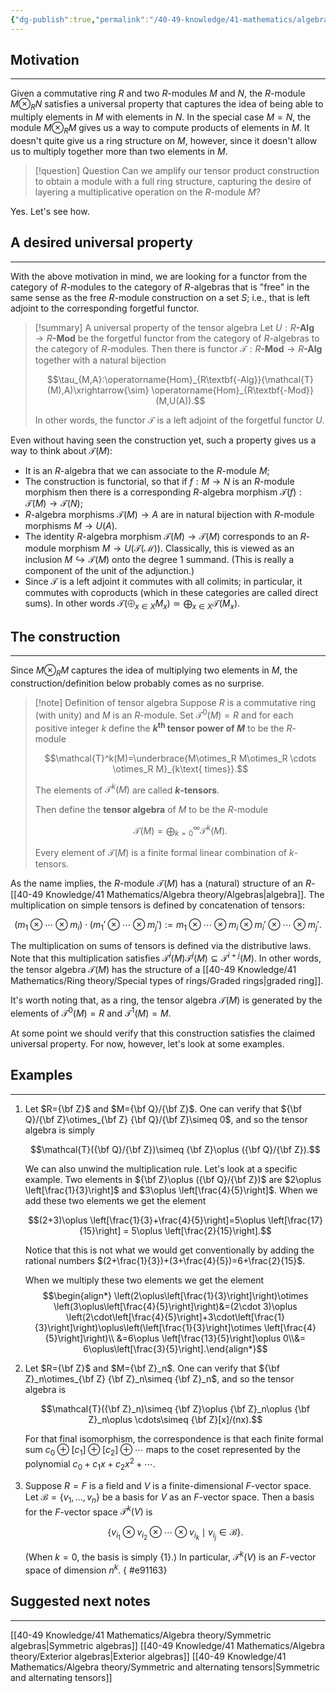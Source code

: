 ```yaml
---
{"dg-publish":true,"permalink":"/40-49-knowledge/41-mathematics/algebra-theory/tensor-algebras/","tags":["algebra_theory"],"updated":"2025-03-31T07:23:55-07:00"}
---
```


## Motivation
---

Given a commutative ring $R$ and two $R$-modules $M$ and $N$, the $R$-module $M\otimes_R N$ satisfies a universal property that captures the idea of being able to multiply elements in $M$ with elements in $N$. In the special case $M=N$, the module $M\otimes_R M$ gives us a way to compute products of elements in $M$. It doesn't quite give us a ring structure on $M$, however, since it doesn't allow us to multiply together more than two elements in $M$.

> [!question] Question
> Can we amplify our tensor product construction to obtain a module with a full ring structure, capturing the desire of layering a multiplicative operation on the $R$-module $M$?

Yes. Let's see how.
## A desired universal property
---

With the above motivation in mind, we are looking for a functor from the category of $R$-modules to the category of $R$-algebras that is "free" in the same sense as the free $R$-module construction on a set $S$; i.e., that is left adjoint to the corresponding forgetful functor.

> [!summary] A universal property of the tensor algebra
> Let $U:R\textbf{-Alg}\to R\textbf{-Mod}$ be the forgetful functor from the category of $R$-algebras to the category of $R$-modules. Then there is functor $\mathcal{T}:R\textbf{-Mod}\to R\textbf{-Alg}$ together with a natural bijection
> 
> $$\tau_{M,A}:\operatorname{Hom}_{R\textbf{-Alg}}(\mathcal{T}(M),A)\xrightarrow{\sim} \operatorname{Hom}_{R\textbf{-Mod}}(M,U(A)).$$
> 
> In other words, the functor $\mathcal{T}$ is a left adjoint of the forgetful functor $U$.

Even without having seen the construction yet, such a property gives us a way to think about $\mathcal{T}(M)$:
- It is an $R$-algebra that we can associate to the $R$-module $M$;
- The construction is functorial, so that if $f:M\to N$ is an $R$-module morphism then there is a corresponding $R$-algebra morphism $\mathcal{T}(f):\mathcal{T}(M)\to \mathcal{T}(N)$;
- $R$-algebra morphisms $\mathcal{T}(M)\to A$ are in natural bijection with $R$-module morphisms $M\to U(A)$.
- The identity $R$-algebra morphism $\mathcal{T}(M)\to \mathcal{T}(M)$ corresponds to an $R$-module morphism $M\to U(\mathcal{T(M)})$. Classically, this is viewed as an inclusion $M\hookrightarrow \mathcal{T}(M)$ onto the degree 1 summand. (This is really a component of the unit of the adjunction.)
- Since $\mathcal{T}$ is a left adjoint it commutes with all colimits; in particular, it commutes with coproducts (which in these categories are called direct sums). In other words $\mathcal{T}(\bigoplus_{x\in X} M_x)\simeq \bigoplus_{x\in X}\mathcal{T}(M_x)$.
## The construction
---

Since $M\otimes_R M$ captures the idea of multiplying two elements in $M$, the construction/definition below probably comes as no surprise.

> [!note] Definition of tensor algebra
> Suppose $R$ is a commutative ring (with unity) and $M$ is an $R$-module. Set $\mathcal{T}^0(M)=R$ and for each positive integer $k$ define the **$k^{\text{th}}$ tensor power of $M$** to be the $R$-module
> 
> $$\mathcal{T}^k(M)=\underbrace{M\otimes_R M\otimes_R \cdots \otimes_R M}_{k\text{ times}}.$$
> 
> The elements of $\mathcal{T}^k(M)$ are called **$k$-tensors**.
>
> Then define the **tensor algebra** of $M$ to be the $R$-module
> 
> $$\mathcal{T}(M)=\bigoplus_{k=0}^{\infty}\mathcal{T}^k(M).$$
> 
> Every element of $\mathcal{T}(M)$ is a finite formal linear combination of $k$-tensors.

As the name implies, the $R$-module $\mathcal{T}(M)$ has a (natural) structure of an $R$-[[40-49 Knowledge/41 Mathematics/Algebra theory/Algebras\|algebra]]. The multiplication on simple tensors is defined by concatenation of tensors:

$$(m_1\otimes\cdots \otimes m_i)\cdot (m_1'\otimes\cdots \otimes m_j'):=m_1\otimes\cdots \otimes m_i\otimes m_i'\otimes\cdots \otimes m_j'.$$

The multiplication on sums of tensors is defined via the distributive laws. Note that this multiplication satisfies $\mathcal{T}^i(M)\mathcal{T}^j(M)\subseteq \mathcal{T}^{i+j}(M)$. In other words, the tensor algebra $\mathcal{T}(M)$ has the structure of a [[40-49 Knowledge/41 Mathematics/Ring theory/Special types of rings/Graded rings\|graded ring]].

It's worth noting that, as a ring, the tensor algebra $\mathcal{T}(M)$ is generated by the elements of $\mathcal{T}^0(M)=R$ and $\mathcal{T}^1(M)=M$.

At some point we should verify that this construction satisfies the claimed universal property. For now, however, let's look at some examples.
## Examples
---

1. Let $R={\bf Z}$ and $M={\bf Q}/{\bf Z}$. One can verify that ${\bf Q}/{\bf Z}\otimes_{\bf Z} {\bf Q}/{\bf Z}\simeq 0$, and so the tensor algebra is simply
   
   $$\mathcal{T}({\bf Q}/{\bf Z})\simeq {\bf Z}\oplus ({\bf Q}/{\bf Z}).$$
   
   We can also unwind the multiplication rule. Let's look at a specific example. Two elements in ${\bf Z}\oplus ({\bf Q}/{\bf Z})$ are $2\oplus \left[\frac{1}{3}\right]$ and $3\oplus \left[\frac{4}{5}\right]$. When we add these two elements we get the element
   
   $$(2+3)\oplus \left[\frac{1}{3}+\frac{4}{5}\right]=5\oplus \left[\frac{17}{15}\right] = 5\oplus \left[\frac{2}{15}\right].$$
   
   Notice that this is not what we would get conventionally by adding the rational numbers $(2+\frac{1}{3})+(3+\frac{4}{5})=6+\frac{2}{15}$.
   
   When we multiply these two elements we get the element
   $$\begin{align*} \left(2\oplus\left[\frac{1}{3}\right]\right)\otimes \left(3\oplus\left[\frac{4}{5}\right]\right)&=(2\cdot 3)\oplus \left(2\cdot\left[\frac{4}{5}\right]+3\cdot\left[\frac{1}{3}\right]\right)\oplus\left(\left[\frac{1}{3}\right]\otimes \left[\frac{4}{5}\right]\right)\\ &=6\oplus \left[\frac{13}{5}\right]\oplus 0\\&= 6\oplus\left[\frac{3}{5}\right].\end{align*}$$
2. Let $R={\bf Z}$ and $M={\bf Z}_n$. One can verify that ${\bf Z}_n\otimes_{\bf Z} {\bf Z}_n\simeq {\bf Z}_n$, and so the tensor algebra is
   
   $$\mathcal{T}({\bf Z}_n)\simeq {\bf Z}\oplus {\bf Z}_n\oplus {\bf Z}_n\oplus \cdots\simeq {\bf Z}[x]/(nx).$$
   
   For that final isomorphism, the correspondence is that each finite formal sum $c_0\oplus [c_1]\oplus [c_2]\oplus \cdots$ maps to the coset represented by the polynomial $c_0+c_1x+c_2x^2+\cdots$.

3. Suppose $R=F$ is a field and $V$ is a finite-dimensional $F$-vector space. Let $\mathcal{B}=\{v_1,\ldots, v_n\}$ be a basis for $V$ as an $F$-vector space. Then a basis for the $F$-vector space $\mathcal{T}^k(V)$ is
   
   $$\{v_{i_1}\otimes v_{i_2}\otimes \cdots \otimes v_{i_k}\mid v_{i_j}\in \mathcal{B}\}.$$
   
   (When $k=0$, the basis is simply $\{1\}$.) In particular, $\mathcal{T}^k(V)$ is an $F$-vector space of dimension $n^k$.
{ #e91163}



## Suggested next notes
---

[[40-49 Knowledge/41 Mathematics/Algebra theory/Symmetric algebras\|Symmetric algebras]]
[[40-49 Knowledge/41 Mathematics/Algebra theory/Exterior algebras\|Exterior algebras]]
[[40-49 Knowledge/41 Mathematics/Algebra theory/Symmetric and alternating tensors\|Symmetric and alternating tensors]]